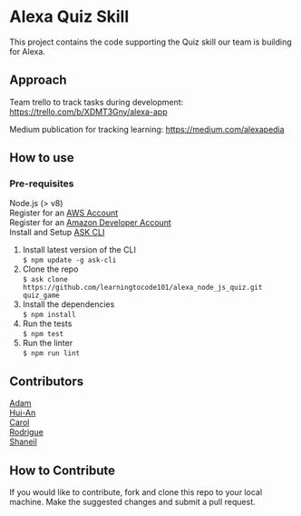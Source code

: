 # Alexa Quiz Skill

This project contains the code supporting the Quiz skill our team is building for Alexa.

## Approach
Team trello to track tasks during development: https://trello.com/b/XDMT3Gny/alexa-app 

Medium publication for tracking learning: https://medium.com/alexapedia

## How to use
### Pre-requisites
Node.js (> v8)  
Register for an [AWS Account](https://aws.amazon.com/)  
Register for an [Amazon Developer Account](https://developer.amazon.com)  
Install and Setup [ASK CLI](https://developer.amazon.com/docs/smapi/quick-start-alexa-skills-kit-command-line-interface.html)  
1. Install latest version of the CLI  
```$ npm update -g ask-cli```
2. Clone the repo  
```$ ask clone https://github.com/learningtocode101/alexa_node_js_quiz.git quiz_game```
3. Install the dependencies  
```$ npm install```
4. Run the tests  
```$ npm test```
5. Run the linter  
```$ npm run lint```

## Contributors
[Adam](https://github.com/rednblack99)  
[Hui-An](https://github.com/anhuiyang)  
[Carol](https://github.com/CazaBelle)  
[Rodrigue](https://github.com/Rodrigue-K)  
[Shaneil](https://github.com/learningtocode101)  

## How to Contribute

If you would like to contribute, fork and clone this repo to your local machine. Make the suggested changes and submit a pull request.
